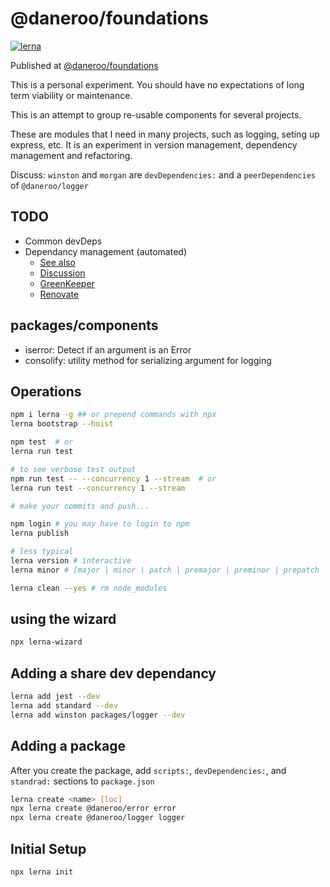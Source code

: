 # @daneroo/foundations

[![lerna](https://img.shields.io/badge/maintained%20with-lerna-cc00ff.svg)](https://lernajs.io/)

Published at [@daneroo/foundations](https://github.com/daneroo/foundations)

This is a personal experiment. You should have no expectations of long term viability or maintenance.

This is an attempt to group re-usable components for several projects.

These are modules that I need in many projects, such as logging, seting up express, etc.
It is an experiment in version management, dependency management and refactoring.

Discuss: `winston` and `morgan` are `devDependencies:` and a `peerDependencies` of `@daneroo/logger`

## TODO

- Common devDeps
- Dependancy management (automated)
  - [See also](https://github.com/semantic-release/semantic-release)
  - [Discussion](https://glebbahmutov.com/blog/renovate-app/)
  - [GreenKeeper](https://greenkeeper.io/)
  - [Renovate](https://renovatebot.com/)

## packages/components

- iserror: Detect if an argument is an Error
- consolify: utility method for serializing argument for logging

## Operations

```bash
npm i lerna -g ## or prepend commands with npx
lerna bootstrap --hoist

npm test  # or
lerna run test

# to see verbose test output
npm run test -- --concurrency 1 --stream  # or
lerna run test --concurrency 1 --stream

# make your commits and push...

npm login # you may have to login to npm
lerna publish

# less typical
lerna version # interactive
lerna minor # [major | minor | patch | premajor | preminor | prepatch | prerelease]

lerna clean --yes # rm node_modules
```

## using the wizard

```bash
npx lerna-wizard
```

## Adding a share dev dependancy

```bash
lerna add jest --dev
lerna add standard --dev
lerna add winston packages/logger --dev
```

## Adding a package

After you create the package, add `scripts:`, `devDependencies:`, and `standrad:`
sections to `package.json`

```bash
lerna create <name> [loc]
npx lerna create @daneroo/error error
npx lerna create @daneroo/logger logger
```

## Initial Setup

```bash
npx lerna init
```